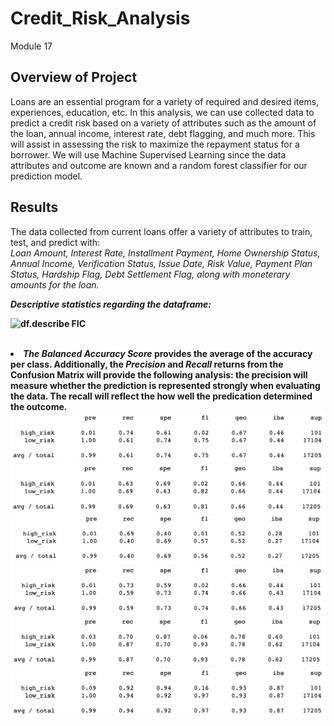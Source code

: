 # Credit_Risk_Analysis
Module 17

## Overview of Project
Loans are an essential program for a variety of required and desired items, experiences, education, etc. In this analysis, we can use collected data to predict a credit risk based on a variety of attributes such as the amount of the loan, annual income, interest rate, debt flagging, and much more. This will assist in assessing the risk to maximize the repayment status for a borrower. We will use Machine Supervised Learning since the data attributes and outcome are known and a random forest classifier for our prediction model. 

## Results
The data collected from current loans offer a variety of attributes to train, test, and predict with:
<br>
<i>Loan Amount, Interest Rate, Installment Payment, Home Ownership Status, Annual Income, Verification Status, Issue Date, Risk Value, Payment Plan Status, Hardship Flag, Debt Settlement Flag, along with moneterary amounts for the loan. </b>

<b>Descriptive statistics regarding the dataframe:</i>

<img src="Images/x_describe.png" alt="df.describe"> FIC

<br>

<li> <b><i>The Balanced Accuracy Score</i></b> provides the average of the accuracy per class. Additionally, the <b><i>Precision</i></b> and <b><i>Recall</i></b> returns from the  Confusion Matrix will provide the following analysis: the precision will measure whether the prediction is represented strongly when evaluating the data. The recall will reflect the how well the predication determined the outcome.  

<img src="Images/ROS_report.png" alt="Random Over Sampler Classification Report">
<img src="Images/smote_report.png" alt="SMOTE Classification Report">
<img src="Images/CCR_report.png" alt="Cluster Centroids Resampler Classification Report">
<img src="Images/smoteenn_report.png" alt="SMOTEENN Classification Report">
<img src="Images/RFC_report.png" alt="Random Forest Classifier Classification Report">
<img src="Images/EEC_report.png" alt="Easy Ensemble Classifier Classification Report">

